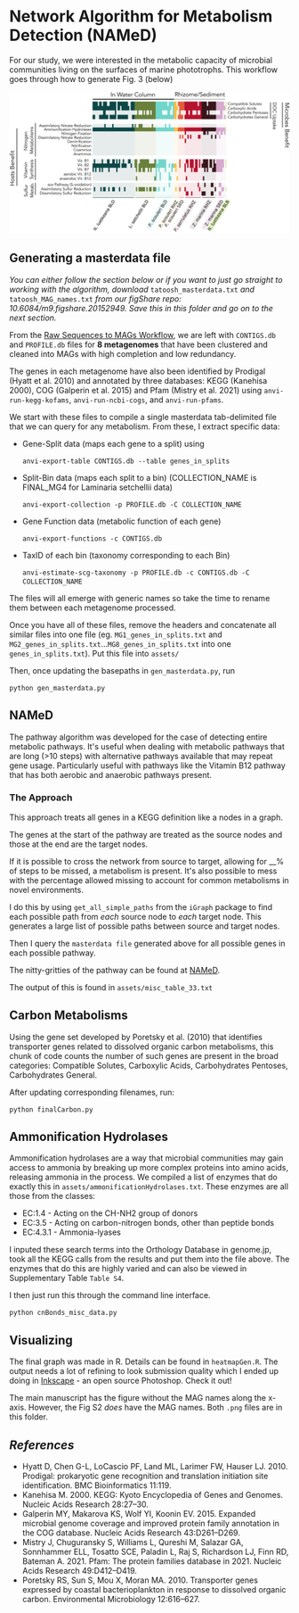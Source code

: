 # Network Algorithm for Metabolism Detection (NAMeD)

For our study, we were interested in the metabolic capacity of microbial communities living on the surfaces of marine phototrophs. This workflow goes through how to generate Fig. 3 (below)

<img src='./fig3.png'>

## Generating a masterdata file

<i>You can either follow the section below or if you want to just go straight to working with the algorithm, download </i>`tatoosh_masterdata.txt`<i> and </i>`tatoosh_MAG_names.txt`<i> from our figShare repo: 10.6084/m9.figshare.20152949. Save this in this folder and go on to the next section.</i>

From the <a href='../01_Raw_Sequences_to_MAGs.md'> Raw Sequences to MAGs Workflow</a>, we are left with `CONTIGS.db` and `PROFILE.db` files for <b>8 metagenomes</b> that have been clustered and cleaned into MAGs with high completion and low redundancy. 

The genes in each metagenome have also been identified by Prodigal (Hyatt et al. 2010) and annotated by three databases: KEGG (Kanehisa 2000), COG (Galperin et al. 2015) and Pfam (Mistry et al. 2021) using `anvi-run-kegg-kofams`, `anvi-run-ncbi-cogs`, and `anvi-run-pfams`. 

We start with these files to compile a single masterdata tab-delimited file that we can query for any metabolism. From these, I extract specific data:
- Gene-Split data (maps each gene to a split) using
    ```
    anvi-export-table CONTIGS.db --table genes_in_splits
    ```
- Split-Bin data (maps each split to a bin) (COLLECTION_NAME is FINAL_MG4 for Laminaria setchellii data)
    ```
    anvi-export-collection -p PROFILE.db -C COLLECTION_NAME
    ```
- Gene Function data (metabolic function of each gene)
    ```
    anvi-export-functions -c CONTIGS.db
    ```
- TaxID of each bin (taxonomy corresponding to each Bin)
    ```
    anvi-estimate-scg-taxonomy -p PROFILE.db -c CONTIGS.db -C COLLECTION_NAME
    ```

The files will all emerge with generic names so take the time to rename them between each metagenome processed. 

Once you have all of these files, remove the headers and concatenate all similar files into one file (eg. `MG1_genes_in_splits.txt` and `MG2_genes_in_splits.txt`...`MG8_genes_in_splits.txt` into one `genes_in_splits.txt`). Put this file into `assets/`

Then, once updating the basepaths in `gen_masterdata.py`, run 
```
python gen_masterdata.py
```

## NAMeD
The pathway algorithm was developed for the case of detecting entire metabolic pathways. It's useful when dealing with metabolic pathways that are long (>10 steps) with alternative pathways available that may repeat gene usage. Particularly useful with pathways like the Vitamin B12 pathway that has both aerobic and anaerobic pathways present. 

### The Approach
This approach treats all genes in a KEGG definition like a nodes in a graph. 

The genes at the start of the pathway are treated as the source nodes and those at the end are the target nodes. 

If it is possible to cross the network from source to target, allowing for __% of steps to be missed, a metabolism is present. It's also possible to mess with the percentage allowed missing to account for common metabolisms in novel environments. 

I do this by using `get_all_simple_paths` from the `iGraph` package to find each possible path from <i>each</i> source node to <i>each</i> target node. This generates a large list of possible paths between source and target nodes.

Then I query the `masterdata file` generated above for all possible genes in each possible pathway. 

The nitty-gritties of the pathway can be found at <a href="https://github.com/kkmiranda/NAMeD">NAMeD</a>. 

The output of this is found in `assets/misc_table_33.txt`

## Carbon Metabolisms

Using the gene set developed by Poretsky et al. (2010) that identifies transporter genes related to dissolved organic carbon metabolisms, this chunk of code counts the number of such genes are present in the broad categories: Compatible Solutes, Carboxylic Acids, Carbohydrates Pentoses, Carbohydrates General. 

After updating corresponding filenames, run:
```
python finalCarbon.py
```

## Ammonification Hydrolases

Ammonification hydrolases are a way that microbial communities may gain access to ammonia by breaking up more complex proteins into amino acids, releasing ammonia in the process. We compiled a list of enzymes that do exactly this in `assets/ammonificationHydrolases.txt`. These enzymes are all those from the classes:
- EC:1.4 - Acting on the CH-NH2 group of donors
- EC:3.5 - Acting on carbon-nitrogen bonds, other than peptide bonds
- EC:4.3.1 - Ammonia-lyases

I inputed these search terms into the Orthology Database in genome.jp, took all the KEGG calls from the results and put them into the file above. The enzymes that do this are highly varied and can also be viewed in Supplementary Table `Table S4`.

I then just run this through the command line interface.
```
python cnBonds_misc_data.py
```

## Visualizing

The final graph was made in R. Details can be found in `heatmapGen.R`. The output needs a lot of refining to look submission quality which I ended up doing in <a href="https://inkscape.org/">Inkscape</a> - an open source Photoshop. Check it out!

The main manuscript has the figure without the MAG names along the x-axis. However, the Fig S2 <i>does</i> have the MAG names. Both `.png` files are in this folder.

## <i>References</i>
- Hyatt D, Chen G-L, LoCascio PF, Land ML, Larimer FW, Hauser LJ. 2010. Prodigal: prokaryotic gene recognition and translation initiation site identification. BMC Bioinformatics 11:119.
- Kanehisa M. 2000. KEGG: Kyoto Encyclopedia of Genes and Genomes. Nucleic Acids Research 28:27–30.
- Galperin MY, Makarova KS, Wolf YI, Koonin EV. 2015. Expanded microbial genome coverage and improved protein family annotation in the COG database. Nucleic Acids Research 43:D261–D269.
- Mistry J, Chuguransky S, Williams L, Qureshi M, Salazar GA, Sonnhammer ELL, Tosatto SCE, Paladin L, Raj S, Richardson LJ, Finn RD, Bateman A. 2021. Pfam: The protein families database in 2021. Nucleic Acids Research 49:D412–D419.
- Poretsky RS, Sun S, Mou X, Moran MA. 2010. Transporter genes expressed by coastal bacterioplankton in response to dissolved organic carbon. Environmental Microbiology 12:616–627.
